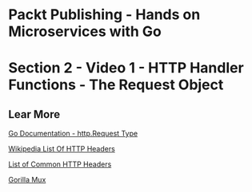 # Packt Publishing - Hands on Microservices with Go
# Section 2 - Video 1 - HTTP Handler Functions - The Request Object

## Lear More

[Go Documentation - http.Request Type](https://golang.org/pkg/net/http/#Request)

[Wikipedia List Of HTTP Headers](https://en.wikipedia.org/wiki/List_of_HTTP_header_fields)

[List of Common HTTP Headers](https://www.whitehatsec.com/blog/list-of-http-response-headers/)

[Gorilla Mux](http://www.gorillatoolkit.org/pkg/mux)